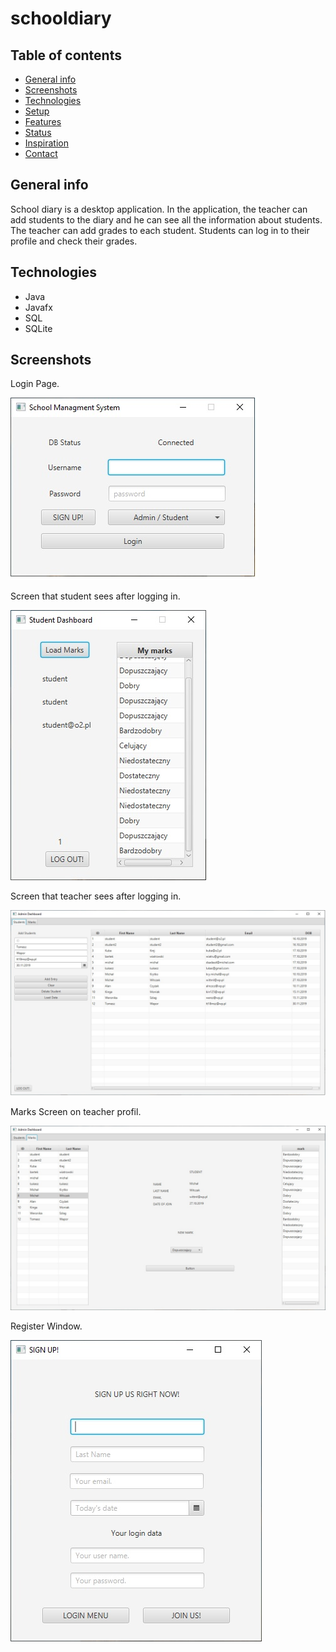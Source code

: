 # schooldiary

## Table of contents
* [General info](#general-info)
* [Screenshots](#screenshots)
* [Technologies](#technologies)
* [Setup](#setup)
* [Features](#features)
* [Status](#status)
* [Inspiration](#inspiration)
* [Contact](#contact)


## General info
School diary is a desktop application. In the application, the teacher can add students to the diary and 
he can see all the information about students. The teacher can add grades to each student. 
Students can log in to their profile and check their grades.


## Technologies
* Java
* Javafx
* SQL
* SQLite

## Screenshots

Login Page.

![Example screenshot](./img/login.jpg)

Screen that student sees after logging in.

![Example screenshot](./img/studentdashboard.jpg)

Screen that teacher sees after logging in.

![Example screenshot](./img/addashboard.jpg)

Marks Screen on teacher profil.

![Example screenshot](./img/marksst.jpg)

Register Window.

![Example screenshot](./img/register.jpg)

